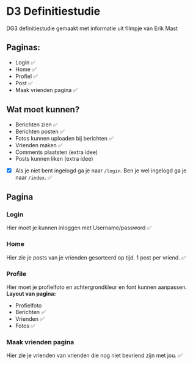 # D3 Definitiestudie
DG3 definitiestudie gemaakt met informatie uit filmpje van Erik Mast

## Paginas:
* Login ✅
* Home ✅
* Profiel ✅
* Post ✅
* Maak vrienden pagina ✅

## Wat moet kunnen?
- Berichten zien ✅
- Berichten posten ✅
- Fotos kunnen uploaden bij berichten ✅
- Vrienden maken ✅
- Comments plaatsten (extra idee)
- Posts kunnen liken (extra idee)
- [x] Als je niet bent ingelogd ga je naar `/login`. Ben je wel ingelogd ga je naar `/index`. ✅

## Pagina
### Login
Hier moet je kunnen inloggen met Username/password ✅

### Home
Hier zie je posts van je vrienden gesorteerd op tijd. 1 post per vriend. ✅


### Profile
Hier moet je profielfoto en achtergrondkleur en font kunnen aanpassen.  
**Layout van pagina:**
- Profielfoto
- Berichten ✅
- Vrienden ✅
- Fotos ✅

### Maak vrienden pagina
Hier zie je vrienden van vrienden die nog niet bevriend zijn met jou. ✅
